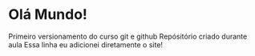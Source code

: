# Olá Mundo!

Primeiro versionamento do curso git e github
Repósitório criado durante aula
Essa linha eu adicionei diretamente o site!
